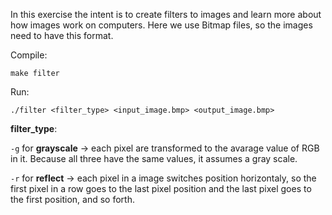 In this exercise the intent is to create filters to images and learn more about how images work on computers. Here we use Bitmap files, so the images need to have this format.

Compile:

`make filter`

Run:

`./filter <filter_type> <input_image.bmp> <output_image.bmp>`

__filter_type__:

`-g` for **grayscale** -> each pixel are transformed to the avarage value of RGB in it. Because all three have the same values, it assumes a gray scale.

`-r` for **reflect** -> each pixel in a image switches position horizontaly, so the first pixel in a row goes to the last pixel position and the last pixel goes to the first position, and so forth.